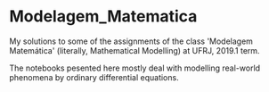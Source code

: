 ﻿# Modelagem_Matematica
 
My solutions to some of the assignments of the class 'Modelagem Matemática' (literally, Mathematical Modelling) at UFRJ, 2019.1 term.

The notebooks pesented here mostly deal with modelling real-world phenomena by ordinary differential equations.
